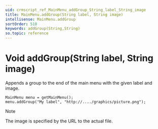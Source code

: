 ```yaml
---
uid: crmscript_ref_MainMenu_addGroup_String_label_String_image
title: MainMenu.addGroup(String label, String image)
intellisense: MainMenu.addGroup
sortOrder: 510
keywords: addGroup(String,String)
so.topic: reference
---
```


# Void addGroup(String label, String image)

Appends a group to the end of the main menu with the given label and image.

```crmscript
MainMenu menu = getMainMenu();
menu.addGroup("My label", "http://..../graphics/picture.png");
```

> [!NOTE]
> The image is specified by the URL to the actual file.
